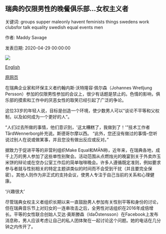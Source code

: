 ## 瑞典的仅限男性的晚餐俱乐部...女权主义者

关键词: groups supper maleonly havent feminists things swedens work clubsfor talk equality swedish equal events men

作者: Maddy Savage

发表日期: 2020-04-29 00:00:00

![](https://ichef.bbci.co.uk/wwfeatures/live/624_351/images/live/p0/8b/xc/p08bxcv3.jpg)

[English](Sweden%E2%80%99s%20male-only%20supper%20clubs...for%20feminists.md)

[原网页](https://www.bbc.com/worklife/article/20200429-swedens-male-only-supper-clubsfor-feminists)

在瑞典企业家和环保主义者约翰内斯·沃特隆容·佩尔森（Johannes Wretljung Persson）参加的仅限男性参加的会议上，很少有话题是禁止的。色情的影响，俱乐部的摸索和工作中的厌恶女性的取笑已经引起了广泛的争论。

这位33岁的年轻人说，目标是创造一个环境，使少数男人可以“谈论不平等和父权制，以及如何成为一个更好的人”。

“人们过去所做的事情，他们意识到，'这太糟糕了，我做到了！'”技术工作者TårdWennerborg补充说。斯德哥尔摩以西。 “此外，您还没有做过的事情–您听说过别人在说或做某事，并且您没有做出反应或反对。”

据致力于促进平等的非营利组织Make Equal和MÄN称，近年来，在瑞典各地，成千上万的男人参加了这些单性别聚会。活动范围从点燃烛光的晚宴到关于外卖炸玉米饼的辩论或在空办公室工作后的简单咖啡晚会。许多人遵循既定准则，例如要求参与者就与性别相关的特定主题讲类似的时间而不会受到干扰（并且要完全保密）。其他人则作为非正式的支持会议，使男人专注于自己当前的关系和心理健康。

‘兴趣很大’

尽管瑞典女权主义者组织长期以来一直鼓励男人参加有关性别平等和身份的讨论，但在瑞典音乐节上对妇女的一连串攻击之后，全男性对话组织在2016年成倍增长。平等的女性联合创始人艾达·奥斯滕森（IdaÖstensson）在Facebook上发布消息称，男人应该考虑让自己的私人团体聚在一起讨论这个问题。她的电话在几分钟之内传开了。